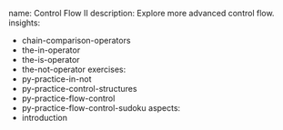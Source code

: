 name: Control Flow II
description: Explore more advanced control flow.
insights:
  - chain-comparison-operators
  - the-in-operator
  - the-is-operator
  - the-not-operator
exercises:
  - py-practice-in-not
  - py-practice-control-structures
  - py-practice-flow-control
  - py-practice-flow-control-sudoku
aspects:
  - introduction
